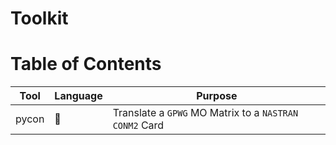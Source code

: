 # Toolkit

# Table of Contents

Tool | Language | Purpose |
---|---|---|
pycon | :snake: | Translate a `GPWG` MO Matrix to a `NASTRAN` `CONM2` Card
